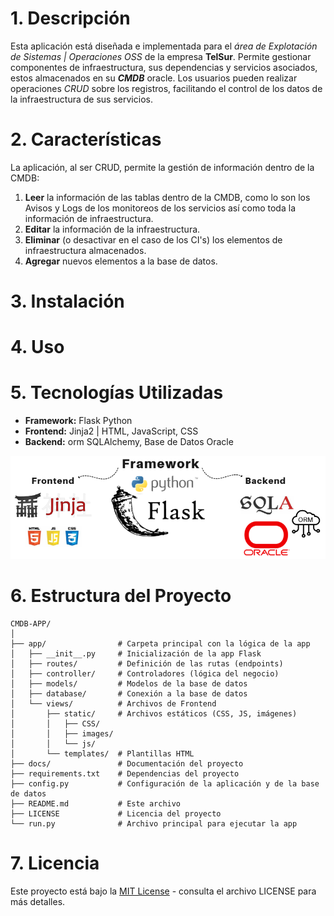 

# 1. Descripción
Esta aplicación está diseñada e implementada para el *área de Explotación de Sistemas | Operaciones OSS* de la empresa **TelSur**. Permite gestionar componentes de infraestructura, sus dependencias y servicios asociados, estos almacenados en su **_CMDB_** oracle. Los usuarios pueden realizar operaciones _CRUD_ sobre los registros, facilitando el control de los datos de la infraestructura de sus servicios.

# 2. Características
La aplicación, al ser CRUD, permite la gestión de información dentro de la CMDB:
1. **__Leer__** la información de las tablas dentro de la CMDB, como lo son los Avisos y Logs de los monitoreos de los servicios así como toda la información de infraestructura.
2. **__Editar__** la información de la infraestructura.
3. **__Eliminar__** (o desactivar en el caso de los CI's) los elementos de infraestructura almacenados.
4. **__Agregar__** nuevos elementos a la base de datos. 

# 3. Instalación

# 4. Uso

# 5. Tecnologías Utilizadas
- **Framework:** Flask Python
- **Frontend:** Jinja2 | HTML, JavaScript, CSS
- **Backend:** orm SQLAlchemy, Base de Datos Oracle 

![Imágen de las tecnologías](app/views/static/images/tecnologias.png)

# 6. Estructura del Proyecto
```
CMDB-APP/
│
├── app/                # Carpeta principal con la lógica de la app
│   ├── __init__.py     # Inicialización de la app Flask
│   ├── routes/         # Definición de las rutas (endpoints)
│   ├── controller/     # Controladores (lógica del negocio)
│   ├── models/         # Modelos de la base de datos
│   ├── database/       # Conexión a la base de datos
│   └── views/          # Archivos de Frontend
│       ├── static/     # Archivos estáticos (CSS, JS, imágenes)
│       │   ├── CSS/
│       │   ├── images/
│       │   └── js/
│       └── templates/  # Plantillas HTML
├── docs/               # Documentación del proyecto
├── requirements.txt    # Dependencias del proyecto
├── config.py           # Configuración de la aplicación y de la base de datos
├── README.md           # Este archivo
├── LICENSE             # Licencia del proyecto
└── run.py              # Archivo principal para ejecutar la app
```

# 7. Licencia
Este proyecto está bajo la [MIT License](./LICENSE) - consulta el archivo LICENSE para más detalles.

